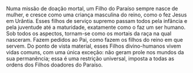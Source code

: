 ﻿Numa missão de doação mortal, um Filho do Paraíso sempre nasce de mulher, e cresce como uma criança masculina do reino, como o fez Jesus em Urântia. Esses filhos de serviço supremo passam todos pela infância e pela juventude até a maturidade, exatamente como o faz um ser humano. Sob todos os aspectos, tornam-se como os mortais da raça na qual nasceram. Fazem pedidos ao Pai, como fazem os filhos do reino em que servem. Do ponto de vista material, esses Filhos divino-humanos vivem vidas comuns, com uma única exceção: não geram prole nos mundos da sua permanência; essa é uma restrição universal, imposta a todas as ordens dos Filhos doadores do Paraíso.